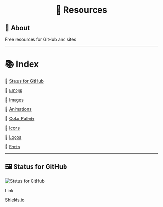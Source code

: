 # <p align="center">💫 Resources</p>

## 📝 About
Free resources for GitHub and sites

---

# 📚 Index
🔖 [Status for GitHub](#🖼️-status-for-github)

🔖 [Emojis]()

🔖 [Images]()

🔖 [Animations]()

🔖 [Color Pallete]()

🔖 [Icons]()

🔖 [Logos]()

🔖 [Fonts]()

---

## 🖼️ Status for GitHub

![Status for GitHub](https://img.shields.io/badge/Status-for%20GitHub-orange)

Link

[Shields.io](https://shields.io/)



